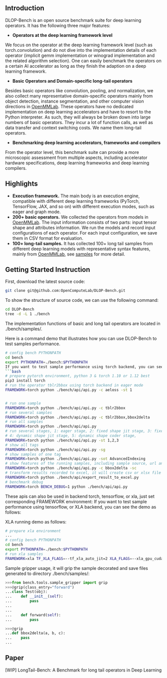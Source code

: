 ## Introduction

DLOP-Bench is an open source benchmark suite for deep learning operators. It has the following three major features:

- **Operators at the deep learning framework level**


We focus on the operator at the deep learning framework level (such as torch.convolution) and do not dive into the implementation details of each operator (implicit gemm implementation or winograd implementation and the related algorithm selection). One can easily benchmark the operators on a certain AI accelerator as long as they finish the adaption on a deep learning framework.

- **Basic Operators and Domain-specific long-tail operators**


Besides basic operators like convolution, pooling, and normalization, we also collect many representative domain-specific operators mainly from object detection, instance segmentation, and other computer vision directions in [OpenMMLab](https://github.com/open-mmlab). These operators have no dedicated implementation on deep learning accelerators and have to resort to the Python interpreter. As such, they will always be broken down into large numbers of basic operators. They incur a lot of function calls, as well as data transfer and context switching costs. We name them long-tail operators.

- **Benchmarking deep learning accelerators, frameworks and compilers**


From the operator level, this benchmark suite can provide a more microscopic assessment from multiple aspects, including accelerator hardware specifications, deep learning frameworks and deep learning compilers.

## Highlights

- **Execution framework.** The main body is an execution engine, compatible with different deep learning frameworks (PyTorch, TensorFlow, JAX, and so on) with different execution modes, such as eager and graph mode.
- **200+ basic operators.** We collected the operators from models in [OpenMMLab](https://github.com/open-mmlab). The input information consists of two parts: input tensor shape and attributes information. We run the models and record input configurations of each operator. For each input configuration, we save them in CSV format for evaluation.
- **100+ long-tail samples.** It has collected 100+ long tail samples from different deep learning models with representative syntax features, mainly from [OpenMMLab](https://github.com/open-mmlab), see [samples](bench/samples/README.md) for more detail.

## Getting Started Instruction


First, download the latest source code:
```bash
git clone git@github.com:OpenComputeLab/DLOP-Bench.git
```

To show the structure of source code, we can use the following command:
```bash
cd DLOP-Bench
tree -d -L 1 ./bench
```
The implementation functions of basic and long tail operators are located in ./bench/samples/.


Here is a command demo that illustrates how you can use DLOP-Bench to test samples performance.

```bash
# config bench PYTHONPATH
cd bench
export PYTHONPATH=./bench:$PYTHONPATH
If you want to test sample performance using torch backend, you can see the demo as follows:
```bash
# prepare pytorch environment, python 3 & torch 1.10 or 1.12 best
pip3 install torch 
# run the operator tblr2bbox using torch backend in eager mode
FRAMEWORK=torch python ./bench/api/api.py -c aeloss -st 1


# run one sample
FRAMEWORK=torch python ./bench/api/api.py -c tblr2bbox
# run several samples
FRAMEWORK=torch python ./bench/api/api.py -c tblr2bbox,bbox2delta
# run all samples
FRAMEWORK=torch python ./bench/api/api.py
# run several stages, 1: eager stage, 2: fixed shape jit stage, 3: fixed shape coder stage,
# 4: dynamic shape jit stage, 5: dynamic shape coder stage, 
FRAMEWORK=torch python ./bench/api/api.py -st 1,2,3
# show all tags
FRAMEWORK=torch python ./bench/api/api.py -sg
# show samples of one tag
FRAMEWORK=torch python ./bench/api/api.py -sot AdvancedIndexing
# show features of the running samples, including sample source, url and semantic tags
FRAMEWORK=torch python ./bench/api/api.py -c bbox2delta -sc
# transform results recorded to excel, it will create csv or xlsx file in directory ./bench/results/
FRAMEWORK=torch python ./bench/api/export_result_to_excel.py
# benchmark debug
FRAMEWORK=torch BENCH_DEBUG=1 python ./bench/api/api.py

```
These apis can also be used in backend torch, tensorflow, or xla, just set corresponding FRAMEWORK environment:
If you want to test sample performance using tensorflow, or XLA backend, you can see the demo as follows:


XLA running demo as follows:

```bash
# prepare xla environment
...
# config bench PYTHONPATH
cd bench
export PYTHONPATH=./bench:$PYTHONPATH
# run xla samples
FRAMEWORK=xla TF_XLA_FLAGS=--tf_xla_auto_jit=2 XLA_FLAGS=--xla_gpu_cuda_data_dir=.../cuda-10.1 python ./bench/api/api.py -st 1
```

Sample gripper usage, it will grip the sample decorated and save files generated to directory ./bench/samples/:

```python
>>>from bench.tools.sample_gripper import grip
>>>@grip(class_entry="forward")
...class Test(obj):
...    def __init__(self):
...        pass
...
...
...    def forward(self):
...        pass

>>>@grip
...def bbox2delta(a, b, c):
...    pass
...
```

## Paper

[WIP] LongTail-Bench: A Benchmark for long tail operators in Deep Learning
